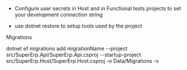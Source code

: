 

- Configure user secrets in Host and in Functional tests projects to set your development connection string

- use dotnet restore to setup tools used by the project



Migrations

 dotnet ef migrations add migrationName --project src/SuperErp.Api/SuperErp.Api.csproj  --startup-project src/SuperErp.Host/SuperErp.Host.csproj -o Data/Migrations -v